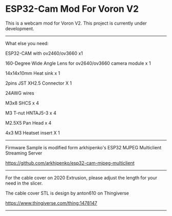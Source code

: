 # ESP32-Cam Mod For Voron V2

This is a webcam mod for Voron V2. This project is currently under development.

---

What else you need:

ESP32-CAM with ov2460/ov3660 x1

160-Degree Wide Angle Lens for ov2640/ov3660 camera module x 1

14x14x10mm Heat sink x 1

2pins JST XH2.5 Connector X 1

24AWG wires

M3x8 SHCS x 4

M3 T-nut HNTAJ5-3 x 4

M2.5X5 Pan Head x 4

4x3 M3 Heatset insert X 1

---

Firmware Sample is modified form arkhipenko's ESP32 MJPEG Multiclient Streaming Server

https://github.com/arkhipenko/esp32-cam-mjpeg-multiclient

---

For the cable cover on 2020 Extrusion, please adjust the length for your need in the slicer.

The cable cover STL is design by anton610 on Thingiverse

https://www.thingiverse.com/thing:1478147

---

